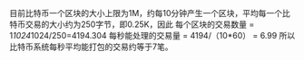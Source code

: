 目前比特币一个区块的大小上限为1M，约每10分钟产生一个区块，平均每一个比特币交易的大小约为250字节，即0.25K，因此
每个区块的交易数量 = 1*1024*1024/250=4194.304
每秒能处理的交易量 = 4194/（10*60） = 6.99
所以比特币系统每秒平均能打包的交易约等于7笔。
